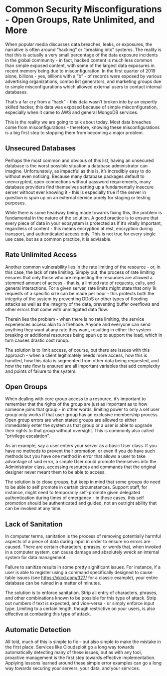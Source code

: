 # Common Security Misconfigurations - Open Groups, Rate Unlimited, and More
When popular media discusses data breaches, leaks, or exposures, the narrative is often around “hacking” or “breaking into” systems. The reality is that this is actually a very small percentage of the data exposure incidents in the global community - in fact, hacked content is much less common than simple exposed content, with some of the largest data exposures in recent memory being due to misconfiguration. In the first quarter of 2019 alone, billions - yes, billions with a “b” - of records were exposed by various advertising organizations, combo list generators, and marketing groups due to simple misconfigurations which allowed external users to contact internal databases.

That’s a far cry from a “hack” - this data wasn’t broken into by an expertly skilled hacker, this data was exposed because of simple misconfiguration, especially when it came to AWS and general MongoDB services.

This is the reality we are going to talk about today. Most data breaches come from misconfigurations - therefore, knowing these misconfigurations is a big first step to stopping them from becoming a major problem.

## Unsecured Databases

Perhaps the most common and obvious of this list, having an unsecured database is the worst possible situation a database administrator can imagine. Unfortunately, as impactful as this is, it’s incredibly easy to do without even noticing. Because many database packages default to unencrypted, open connections without password requirements, many database providers find themselves setting up a fundamentally insecure server without ever knowing it - this is especially true if the server in question is spun up on an external service purely for staging or testing purposes.

While there is some headway being made towards fixing this, the problem is fundamental in the nature of the solution. A good practice is to ensure that every piece of data in your ecosystem is protected as if it’s vitally important, regardless of content - this means encryption at rest, encryption during transport, and authenticated access only. This is not true for every single use case, but as a common practice, it is advisable.

## Rate Unlimited Access

Another common vulnerability lies in the rate limiting of the resource - or, in this case, the lack of rate limiting. Simply put, the process of rate limiting ensures that only those who are requesting the resources are allowed a stemmed amount of access - that is, a limited rate of requests, calls, and general interactions. For a given server, rate limits might state that only 1k requests of a specific size can be made per hour - this protects both the integrity of the system by preventing DDoS or other types of flooding attacks as well as the integrity of the data, preventing buffer overflows and other errors that come with unmitigated data flow.

Therein lies the problem - when there is no rate limiting, the service experiences access akin to a firehose. Anyone and everyone can send anything they want at any rate they want, resulting in either the system breaking or additional resources being spun up to support the load, which in turn causes drastic cost runup.

The solution is to limit access, of course, but there are issues with this approach - when a client legitimately needs more access, how this is handled, how this data is segmented from other data being requested, and how the rate flow is ensured are all important variables that add complexity and points of failure to the system.

## Open Groups

When dealing with core group access to a resource, it’s important to remember that the rights of the group are just as important as to how someone joins that group - in other words, limiting power to only a set user group only works if that user group has an exclusive membership process. Open group errors are when stated groups are allowed to either immediately enter the system as that group or a user is able to upgrade their rights to that group without oversight. This is commonly also called “privilege escalation”.

As an example, say a user enters your server as a basic User class. If you have no methods to prevent their promotion, or even if you do have such methods but you have one method in error that allows a user to take advantage of said error, a simple User could promote themselves into the Administrator class, accessing resources and commands that the original designer never meant them to be able to access.

The solution is to close groups, but keep in mind that some groups do need to be able to self promote in certain circumstances. Support staff, for instance, might need to temporarily self-promote given delegated authentication during times of emergency - in these cases, this self promotion should be authenticated and guided, not an outright ability that can be invoked at any time.

## Lack of Sanitation

In computer terms, sanitation is the process of removing potentially harmful aspects of a piece of data during input in order to ensure no errors are caused. There are certain characters, phrases, or words that, when invoked in a computer system, can cause damage and absolutely wreck an internal system for data management.

Failure to sanitize results in some pretty significant issues. For instance, if a user is able to register using a command specifically designed to cause table issues (see https://xkcd.com/327/ for a classic example), your entire database can be ruined in a matter of minutes.

The solution is to enforce sanitation. Strip all entry of characters, phrases, and other combinations known to be possible for this type of attack. Strip out numbers if text is expected, and vice-versa - or simply enforce input type. Limiting to a certain length, though restrictive on your users, is also effective at combating this type of attack.

## Automatic Detection

All told, much of this is simple to fix - but also simple to make the mistake in the first place. Services like Cloudsploit go a long way towards automatically detecting many of these issues, but as with any tool, proactive management is the first step towards effective implementation. Applying lessons learned around these simple error examples can go a long way towards securing your servers, your data, and your services.
